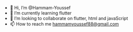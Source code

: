 - 👋 Hi, I’m @Hammam-Youssef
- 🌱 I’m currently learning flutter
- 💞️ I’m looking to collaborate on flutter, html and javaScript
- 📫 How to reach me hammamyoussef88@gmail.com

<!---
Hammam-Youssef/Hammam-Youssef is a ✨ special ✨ repository because its `README.md` (this file) appears on your GitHub profile.
You can click the Preview link to take a look at your changes.
--->
